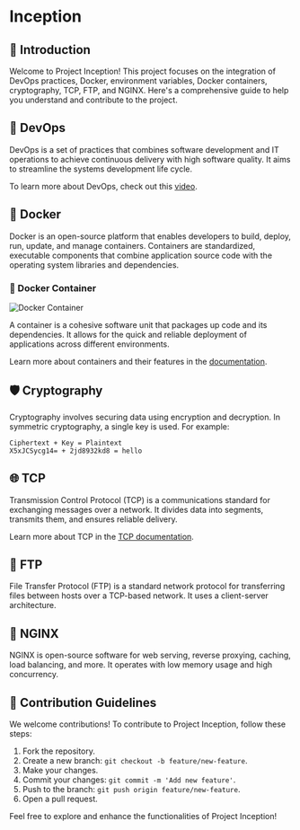 # Inception

## 🚀 Introduction

Welcome to Project Inception! This project focuses on the integration of DevOps practices, Docker, environment variables, Docker containers, cryptography, TCP, FTP, and NGINX. Here's a comprehensive guide to help you understand and contribute to the project.

## 🔧 DevOps

DevOps is a set of practices that combines software development and IT operations to achieve continuous delivery with high software quality. It aims to streamline the systems development life cycle.

To learn more about DevOps, check out this [video](https://www.youtube.com/watch?v=Xrgk023l4lI&ab_channel=Simplilearn).

## 🐳 Docker

Docker is an open-source platform that enables developers to build, deploy, run, update, and manage containers. Containers are standardized, executable components that combine application source code with the operating system libraries and dependencies.

### 🐋 Docker Container

![Docker Container](https://www.knowledgehut.com/_next/image?url=https%3A%2F%2Fd2o2utebsixu4k.cloudfront.net%2Fmedia%2Fimages%2F1658988818513-Image-1.png&w=3840&q=75)

A container is a cohesive software unit that packages up code and its dependencies. It allows for the quick and reliable deployment of applications across different environments.

Learn more about containers and their features in the [documentation](https://www.example.com/documentation).

## 🛡️ Cryptography

Cryptography involves securing data using encryption and decryption. In symmetric cryptography, a single key is used. For example:

```plaintext
Ciphertext + Key = Plaintext
X5xJCSycg14= + 2jd8932kd8 = hello
```
## 🌐 TCP

Transmission Control Protocol (TCP) is a communications standard for exchanging messages over a network. It divides data into segments, transmits them, and ensures reliable delivery.

Learn more about TCP in the [TCP documentation](https://example.com/tcp-docs).

## 📂 FTP

File Transfer Protocol (FTP) is a standard network protocol for transferring files between hosts over a TCP-based network. It uses a client-server architecture.

## 🔄 NGINX

NGINX is open-source software for web serving, reverse proxying, caching, load balancing, and more. It operates with low memory usage and high concurrency.

## 📝 Contribution Guidelines

We welcome contributions! To contribute to Project Inception, follow these steps:

1. Fork the repository.
2. Create a new branch: `git checkout -b feature/new-feature`.
3. Make your changes.
4. Commit your changes: `git commit -m 'Add new feature'`.
5. Push to the branch: `git push origin feature/new-feature`.
6. Open a pull request.

Feel free to explore and enhance the functionalities of Project Inception!



